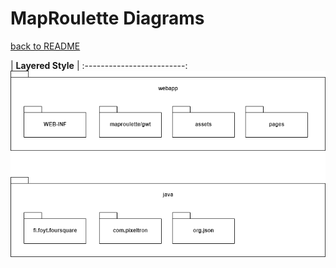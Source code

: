 # MapRoulette Diagrams

[back to README](../README.md)

|	**Layered Style**	|
:-------------------------:
![Layered Style](../media/map-roulette-layered-style.png)